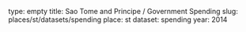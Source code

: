 type: empty
title: Sao Tome and Principe / Government Spending
slug: places/st/datasets/spending
place: st
dataset: spending
year: 2014
